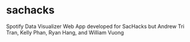 # sachacks
Spotify Data Visualizer Web App developed for SacHacks but Andrew Tri Tran, Kelly Phan, Ryan Hang, and William Vuong
